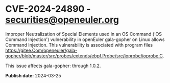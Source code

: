 # CVE-2024-24890 - securities@openeuler.org

Improper Neutralization of Special Elements used in an OS Command ('OS Command Injection') vulnerability in openEuler gala-gopher on Linux allows Command Injection. This vulnerability is associated with program files https://gitee.Com/openeuler/gala-gopher/blob/master/src/probes/extends/ebpf.Probe/src/ioprobe/ioprobe.C.

This issue affects gala-gopher: through 1.0.2.



**Publish date:** 2024-03-25
